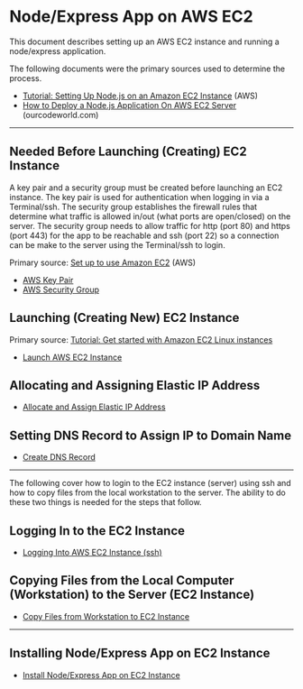 # Node/Express App on AWS EC2

This document describes setting up an AWS EC2 instance and running a node/express application.

The following documents were the primary sources used to determine the process.

* [Tutorial: Setting Up Node.js on an Amazon EC2 Instance](https://docs.aws.amazon.com/sdk-for-javascript/v2/developer-guide/setting-up-node-on-ec2-instance.html) (AWS)
* [How to Deploy a Node.js Application On AWS EC2 Server](https://ourcodeworld.com/articles/read/977/how-to-deploy-a-node-js-application-on-aws-ec2-server) (ourcodeworld.com)

---

## Needed Before Launching (Creating) EC2 Instance

A key pair and a security group must be created before launching an EC2 instance. The key pair is used for authentication when logging in via a Terminal/ssh. The security group establishes the firewall rules that determine what traffic is allowed in/out (what ports are open/closed) on the server. The security group needs to allow traffic for http (port 80) and https (port 443) for the app to be reachable and ssh (port 22) so a connection can be make to the server using the Terminal/ssh to login.

Primary source: [Set up to use Amazon EC2](https://docs.aws.amazon.com/AWSEC2/latest/UserGuide/get-set-up-for-amazon-ec2.html) (AWS)

* [AWS Key Pair](aws_key_pair.md)
* [AWS Security Group](aws_security_group.md)


## Launching (Creating New) EC2 Instance

Primary source: [Tutorial: Get started with Amazon EC2 Linux instances](https://docs.aws.amazon.com/AWSEC2/latest/UserGuide/EC2_GetStarted.html#ec2-launch-instance_linux)

* [Launch AWS EC2 Instance](launch_aws_ec2_instance.md)

## Allocating and Assigning Elastic IP Address

* [Allocate and Assign Elastic IP Address](aws_elastic_ip_address.md)

## Setting DNS Record to Assign IP to Domain Name

* [Create DNS Record](create_dns_record.md)

---

The following cover how to login to the EC2 instance (server) using ssh and how to copy files from the local workstation to the server.
The ability to do these two things is needed for the steps that follow.

## Logging In to the EC2 Instance

* [Logging Into AWS EC2 Instance (ssh)](aws_ec2_ssh.md)

## Copying Files from the Local Computer (Workstation) to the Server (EC2 Instance)

* [Copy Files from Workstation to EC2 Instance](aws_ec2_copy_files.md)

---

## Installing Node/Express App on EC2 Instance

* [Install Node/Express App on EC2 Instance](aws_install_node_express_ec2.md)






